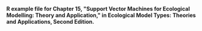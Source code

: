 **R example file for Chapter 15, "Support Vector Machines for Ecological Modelling: Theory and Application," in Ecological Model Types: Theories and Applications, Second Edition.**
